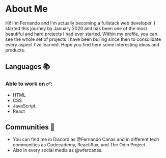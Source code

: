 # About Me
Hi! I'm Fernando and I'm actually becoming a fullstack web developer. I started this journey by January 2020 and has been one of the most beautiful and hard projects I had ever started.
Within my profile, you can see the whole set of projects I have been builing since then to consolidate every aspect I've learned. Hope you find here some interesting ideas and products.

## Languages 📚
### Able to work on ✅: 
- HTML
- CSS
- JavaScript.
- React

## Communities 🤝
- You can find me in Discord as @Fernando Canas and in different tech communities as Codecademy, Reactiflux, and The Odin Project.
- Also in every social media as @wfercanas.
